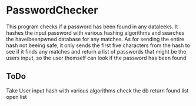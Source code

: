 # PasswordChecker

This program checks if a password has been found in any dataleeks.
It hashes the input password with various hashing algorithms and searches the haveibeenpwned database for any matches.
As for sending the entire hash not beeing safe, it only sends the first five characters from the hash to see if it finds any matches and return a list of passwords that might be the users input, so the user themself can look if the password has been found

## ToDo
 Take User input
 hash with various algorithms
 check the db
 return found list
 open list
 